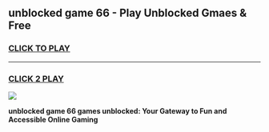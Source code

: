 
## unblocked game 66 - Play Unblocked Gmaes & Free
<h3>
<a href="https://news.freeplayer.one?title=unblocked_game_66&ref=16F">CLICK TO PLAY</a></h3>
<hr>

<h3>
<a href="https://news.freeplayer.one?title=unblocked_game_66&ref=16F">CLICK 2 PLAY</a>
  
</h3>

<a href="https://news.freeplayer.one?title=unblocked_game_66&ref=16F/"><img src="https://clearcache.store/games.png"></a>


**unblocked game 66 games unblocked: Your Gateway to Fun and Accessible Online Gaming**
